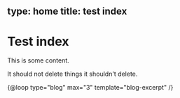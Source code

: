 type: home
title: test index
----

# Test index

This is some content.

It should not delete things it shouldn't delete.

{@loop type="blog" max="3" template="blog-excerpt" /}

